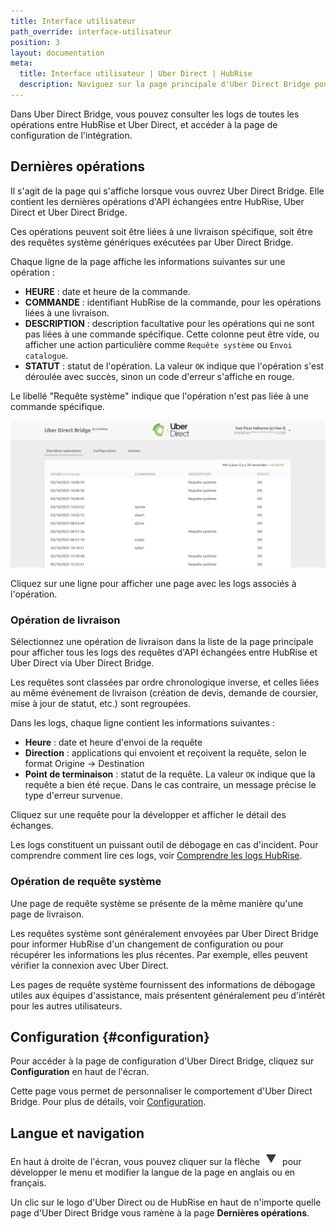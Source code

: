 ```yaml
---
title: Interface utilisateur
path_override: interface-utilisateur
position: 3
layout: documentation
meta:
  title: Interface utilisateur | Uber Direct | HubRise
  description: Naviguez sur la page principale d'Uber Direct Bridge pour accéder aux informations sur les livraisons et personnaliser le comportement du bridge. Synchronisez vos données.
---
```


Dans Uber Direct Bridge, vous pouvez consulter les logs de toutes les opérations entre HubRise et Uber Direct, et accéder à la page de configuration de l'intégration.

## Dernières opérations

Il s'agit de la page qui s'affiche lorsque vous ouvrez Uber Direct Bridge. Elle contient les dernières opérations d'API échangées entre HubRise, Uber Direct et Uber Direct Bridge.

Ces opérations peuvent soit être liées à une livraison spécifique, soit être des requêtes système génériques exécutées par Uber Direct Bridge.

Chaque ligne de la page affiche les informations suivantes sur une opération :

- **HEURE** : date et heure de la commande.
- **COMMANDE** : identifiant HubRise de la commande, pour les opérations liées à une livraison.
- **DESCRIPTION** : description facultative pour les opérations qui ne sont pas liées à une commande spécifique. Cette colonne peut être vide, ou afficher une action particulière comme `Requête système` ou `Envoi catalogue`.
- **STATUT** : statut de l'opération. La valeur `OK` indique que l'opération s'est déroulée avec succès, sinon un code d'erreur s'affiche en rouge.

Le libellé "Requête système" indique que l'opération n'est pas liée à une commande spécifique.

![Page des opérations d'Uber Direct Bridge, développé par HubRise](./images/005-uber-direct-main-page.png)

Cliquez sur une ligne pour afficher une page avec les logs associés à l'opération.

### Opération de livraison

Sélectionnez une opération de livraison dans la liste de la page principale pour afficher tous les logs des requêtes d'API échangées entre HubRise et Uber Direct via Uber Direct Bridge.

Les requêtes sont classées par ordre chronologique inverse, et celles liées au même événement de livraison (création de devis, demande de coursier, mise à jour de statut, etc.) sont regroupées.

Dans les logs, chaque ligne contient les informations suivantes :

- **Heure** : date et heure d'envoi de la requête
- **Direction** : applications qui envoient et reçoivent la requête, selon le format Origine → Destination
- **Point de terminaison** : statut de la requête. La valeur `OK` indique que la requête a bien été reçue. Dans le cas contraire, un message précise le type d'erreur survenue.

Cliquez sur une requête pour la développer et afficher le détail des échanges.

Les logs constituent un puissant outil de débogage en cas d'incident. Pour comprendre comment lire ces logs, voir [Comprendre les logs HubRise](/docs/hubrise-logs/overview).

### Opération de requête système

Une page de requête système se présente de la même manière qu'une page de livraison.

Les requêtes système sont généralement envoyées par Uber Direct Bridge pour informer HubRise d'un changement de configuration ou pour récupérer les informations les plus récentes. Par exemple, elles peuvent vérifier la connexion avec Uber Direct.

Les pages de requête système fournissent des informations de débogage utiles aux équipes d'assistance, mais présentent généralement peu d'intérêt pour les autres utilisateurs.

## Configuration {#configuration}

Pour accéder à la page de configuration d'Uber Direct Bridge, cliquez sur **Configuration** en haut de l'écran.

Cette page vous permet de personnaliser le comportement d'Uber Direct Bridge. Pour plus de détails, voir [Configuration](/apps/uber-direct/configuration).

## Langue et navigation

En haut à droite de l'écran, vous pouvez cliquer sur la flèche <InlineImage width="20" height="20">![Icône flèche](../images/arrow-icon.jpg)</InlineImage> pour développer le menu et modifier la langue de la page en anglais ou en français.

Un clic sur le logo d'Uber Direct ou de HubRise en haut de n'importe quelle page d'Uber Direct Bridge vous ramène à la page **Dernières opérations**.
